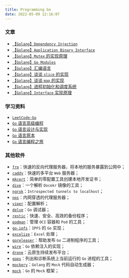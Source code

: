 ```yaml
---
title: Programming Go
date: 2022-05-09 12:16:07
---
```



### 文章

- [【`Golang`】`Dependency Injection`](/2022/03/28/【Golang】Dependency-Injection/)
- [【`Golang`】`Application Binary Interface`](/2022/03/24/【Golang】Application-Binary-Interface/)
- [【`Golang`】`Mutex` 的实现原理](/2021/12/15/【Golang】Mutex-的实现原理/)
- [【`Golang`】`Go Modules`](/2021/09/16/【Golang】Go-Modules/)
- [【`Golang`】汇编语言](/2022/03/01/【Golang】汇编语言/)
- [【`Golang`】谈谈 `slice` 的实现](/2022/05/15/Go/slice-implement/)
- [【`Golang`】谈谈 `map` 的实现](/2022/05/22/Go/map-undeylying-implement/)
- [【`Golang`】进程初始化和调度系统](/2021/12/19/【Golang】进程的启动和初始化/)
- [【`Golang`】`Interface` 实现原理](/2022/06/03/Go/interface-undeylying-implement/)

### 学习资料

- [`LeetCode-Go`](https://books.halfrost.com/leetcode/)
- [`Go` 语言高级编程](https://github.com/chai2010/advanced-go-programming-book)
- [`Go` 语言设计与实现](https://draveness.me/golang/)
- [`Go` 语言原本](https://golang.design/under-the-hood/)
- [`Go` 语言编程之旅](https://golang2.eddycjy.com/posts/ch6/06-gops/)

### 其他软件

- [`frp`](https://github.com/fatedier/frp)：快速的反向代理服务器，将本地的服务暴露到公网中；
- [`caddy`](https://github.com/caddyserver/caddy)：快速的多平台 `Web` 服务器；
- [`mkcert`](https://github.com/FiloSottile/mkcert)：简单的零配置工具创建本地开发证书；
- [`dive`](https://github.com/wagoodman/dive)：一个解析 `Docekr` 镜像的工具；
- [`ngrok`](https://github.com/inconshreveable/ngrok)：`Introspected tunnels to localhost`；
- [`nps`](https://github.com/ehang-io/nps)：内网穿透的代理服务器；
- [`viper`](https://github.com/spf13/viper)：配置解析；
- [`delve`](https://github.com/go-delve/delve)：`Go` 调试器；
- [`restic`](https://github.com/restic/restic)：快速、安全、高效的备份程序；
- [`podman`](https://github.com/containers/podman)：管理 `OCI` 容器和 `Pod` 的工具；
- [`go-ipfs`](https://github.com/ipfs/go-ipfs)：`IPFS` 的 `Go` 实现；
- [`excelize`](https://github.com/qax-os/excelize)：`Excel` 处理；
- [`goreleaser`](https://github.com/goreleaser/goreleaser)：帮助发布 `Go` 二进制程序的工具；
- [`wire`](https://github.com/google/wire)：`Go` 依赖注入的实现； 
- [`drone`](https://github.com/harness/drone)：云原生持续发布平台；
- [`gops`](https://github.com/google/gops)：列出和诊断系统上当前运行的 `Go` 进程的工具；
- [`mockery`](https://github.com/vektra/mockery)：`Golang` 的 `Mock` 代码自动生成器；
- [`mock`](https://github.com/golang/mock)：`Go` 的 `Mock` 框架；
